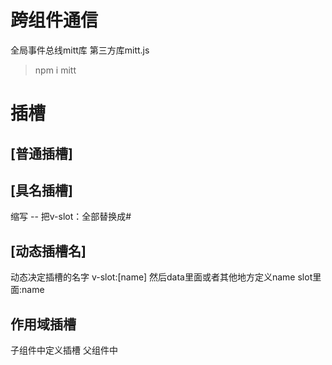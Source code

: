 # 跨组件通信
全局事件总线mitt库 第三方库mitt.js
>npm i mitt

# 插槽
## [普通插槽]
## [具名插槽]
缩写 -- 把v-slot：全部替换成#
## [动态插槽名] 
动态决定插槽的名字 v-slot:[name]  然后data里面或者其他地方定义name slot里面:name
## 作用域插槽
子组件中定义插槽 <slot :item="item" :index="index"></slot>
父组件中 <template v-slot="slotProps">  才能拿到item和index里面的数据进行使用 slotProps的名字可以自定义 也可以是abc slotProps.item，slotProps.index 
具名插槽和作用域插槽一起使用 <template v-slot:left="slotProps">

# 动态组件的使用
## component 
比如做切换组建的时候会用到
<component :is="想展示的组件" 传值的话就直接写进去></component>

## keep-alive属性
include -string|RegExp|Array 只有名称匹配的组件才会被缓存
exclude -string|RegExp|Array 任何名称被匹配的都不会被缓存
max  -number | string 最多缓存多少组件实例 一旦达到这个数字 缓存组件中最近没有被访问的实例会被销毁
匹配最先检查自身的name选项

# 分包(做优化)
## webpack分包
import(./xxx).then(callback)
## vue中分包 （优化首屏渲染）
异步组件

>const AsyncCategory = defineAsyncComponent(() => import("./AsyncCategory.vue"))

项目过大 对于某些组件希望通过异步方式来加载（进行分包处理）这时候我们需要使用函数defineAsyncComponent
defineAsyncComponent函数提供两个类型参数
类型一：工厂函数 返回一个promise对象
类型二：接受一个对象类型 对异步函数进行配置
